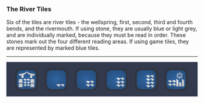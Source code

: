 ### The River Tiles

Six of the tiles are river tiles - the wellspring, first, second, third and fourth bends, and the rivermouth.  If using stone, they are usually blue or light grey, and are individually marked, because they must be read in order.  These stones mark out the four different reading areas.  If using game tiles, they are represented by marked blue tiles.

---

![River Tiles](/content/media/world/oracle/rivertiles.png)
